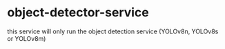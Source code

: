 # object-detector-service
this service will only run the object detection service (YOLOv8n, YOLOv8s or YOLOv8m) 

